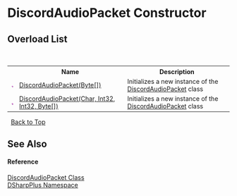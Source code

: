 # DiscordAudioPacket Constructor 
 


## Overload List
&nbsp;<table><tr><th></th><th>Name</th><th>Description</th></tr><tr><td>![Public method](media/pubmethod.gif "Public method")</td><td><a href="eb59557f-ea60-358f-47b8-5147a1f9454b">DiscordAudioPacket(Byte[])</a></td><td>
Initializes a new instance of the <a href="8061c5bb-1836-275b-f75b-210cabaf81e7">DiscordAudioPacket</a> class</td></tr><tr><td>![Public method](media/pubmethod.gif "Public method")</td><td><a href="673e7764-3fc5-2300-2a27-e4663bcd1d86">DiscordAudioPacket(Char, Int32, Int32, Byte[])</a></td><td>
Initializes a new instance of the <a href="8061c5bb-1836-275b-f75b-210cabaf81e7">DiscordAudioPacket</a> class</td></tr></table>&nbsp;
<a href="#discordaudiopacket-constructor">Back to Top</a>

## See Also


#### Reference
<a href="8061c5bb-1836-275b-f75b-210cabaf81e7">DiscordAudioPacket Class</a><br /><a href="503971eb-de5e-a570-9922-de9500a9b1cc">DSharpPlus Namespace</a><br />